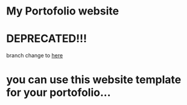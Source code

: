 # My Portofolio website
# DEPRECATED!!!
branch change to [here](https://github.com/lanpawikok)

# you can use this website template for your portofolio...
